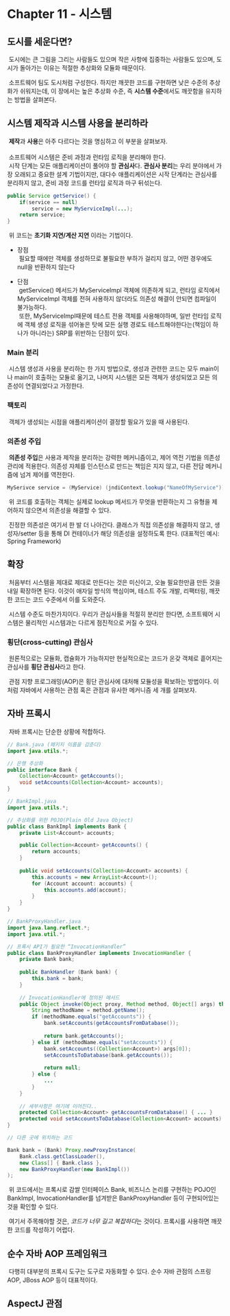 # Chapter 11 - 시스템


## 도시를 세운다면?

 &nbsp;도시에는 큰 그림을 그리는 사람들도 있으며 작은 사항에 집중하는 사람들도 있으며, 도시가 돌아가는 이유는 적절한 추상화와 모듈화 때문이다.</br>

 &nbsp;소프트웨어 팀도 도시처럼 구성한다. 하지만 깨끗한 코드를 구현하면 낮은 수준의 추상화가 쉬워지는데, 이 장에서는 높은 추상화 수준, 즉 **시스템 수준**에서도 깨끗함을 유지하는 방법을 살펴본다.


## 시스템 제작과 시스템 사용을 분리하라

&nbsp;**제작**과 **사용**은 아주 다르다는 것을 명심하고 이 부분을 살펴보자.</br></br>
&nbsp;소프트웨어 시스템은 준비 과정과 런타임 로직을 분리해야 한다.</br>
&nbsp;시작 단계는 모든 애플리케이션이 풀어야 할 **관심사**다. **관심사 분리**는 우리 분야에서 가장 오래되고 중요한 설계 기법이지만, 대다수 애플리케이션은 시작 단계라는 관심사를 분리하지 않고, 준비 과정 코드를 런타임 로직과 마구 뒤섞는다.

```java
public Service getService() {
	if(service == null)
        service = new MyServiceImpl(...);
    return service;
}
```

&nbsp;위 코드는 **초기화 지연/계산 지연** 이라는 기법이다.</br>

- 장점</br>
&nbsp;필요할 때에만 객체를 생성하므로 불필요한 부하가 걸리지 않고, 어떤 경우에도 null을 반환하지 않는다</br>

- 단점</br>
&nbsp;getService() 메서드가 MyServiceImpl 객체에 의존하게 되고, 런타임 로직에서 MyServiceImpl 객체를 전혀 사용하지 않더라도 의존성 해결이 안되면 컴파일이 불가능하다.</br>
&nbsp;또한, MyServiceImpl때문에 테스트 전용 객체를 사용해야하며, 일반 런타임 로직에 객체 생성 로직을 섞어놓은 탓에 모든 실행 경로도 테스트해야한다는(책임이 하나가 아니라는) SRP를 위반하는 단점이 있다. 

### Main 분리

&nbsp;시스템 생성과 사용을 분리하는 한 가지 방법으로, 생성과 관련한 코드는 모두 main이나 main이 호출하는 모듈로 옮기고, 나머지 시스템은 모든 객체가 생성되었고 모든 의존성이 연결되었다고 가정한다.

### 팩토리

&nbsp;객체가 생성되는 시점을 애플리케이션이 결정할 필요가 있을 때 사용된다. 

### 의존성 주입

&nbsp;**의존성 주입**은 사용과 제작을 분리하는 강력한 메커니즘이고, 제어 역전 기법을 의존성 관리에 적용한다. 의존성 자체를 인스턴스로 만드는 책임은 지지 않고, 다른 전담 메커니즘에 넘겨 제어를 역전한다.

```java
MySerivce service = (MyService) (jndiContext.lookup("NameOfMyService"));
```

&nbsp;위 코드를 호출하는 객체는 실제로 lookup 메서드가 무엇을 반환하는지 그 유형을 제어하지 않으면서 의존성을 해결할 수 있다.</br>

&nbsp;진정한 의존성은 여기서 한 발 더 나아간다. 클래스가 직접 의존성을 해결하지 않고, 생성자/setter 등을 통해 DI 컨테이너가 해당 의존성을 설정하도록 한다. (대표적인 예시: Spring Framework)


## 확장

&nbsp;처음부터 시스템을 제대로 제대로 만든다는 것은 미신이고, 오늘 필요한만큼 만든 것을 내일 확장하면 된다. 이것이 애자일 방식의 핵심이며, 테스트 주도 개발, 리팩터링, 깨끗한 코드는 코드 수준에서 이를 도와준다.

&nbsp;시스템 수준도 마찬가지이다. 우리가 관심사들을 적절히 분리만 한다면, 소프트웨어 시스템은 물리적인 시스템과는 다르게 점진적으로 커질 수 있다.

### 횡단(cross-cutting) 관심사

&nbsp;원론적으로는 모듈화, 캡슐화가 가능하지만 현실적으로는 코드가 온갖 객체로 흩어지는 관심사를 **횡단 관심사**라고 한다.</br>

&nbsp;관점 지향 프로그래밍(AOP)은 횡단 관심사에 대처해 모듈성을 확보하는 방법이다. 이처럼 자바에서 사용하는 관점 혹은 관점과 유사한 메커니즘 세 개를 살펴보자.


## 자바 프록시

&nbsp;자바 프록시는 단순한 상황에 적합하다. 

```java
// Bank.java (패키지 이름을 감춘다)
import java.utils.*;

// 은행 추상화
public interface Bank {
    Collection<Account> getAccounts();
    void setAccounts(Collection<Account> accounts);
}

// BankImpl.java
import java.utils.*;

// 추상화를 위한 POJO(Plain Old Java Object)
public class BankImpl implements Bank {
    private List<Account> accounts;

    public Collection<Account> getAccounts() {
        return accounts;
    }
    
    public void setAccounts(Collection<Account> accounts) {
        this.accounts = new ArrayList<Account>();
        for (Account account: accounts) {
            this.accounts.add(account);
        }
    }
}

// BankProxyHandler.java
import java.lang.reflect.*;
import java.util.*;

// 프록시 API가 필요한 “InvocationHandler”
public class BankProxyHandler implements InvocationHandler {
    private Bank bank;
    
    public BankHandler (Bank bank) {
        this.bank = bank;
    }
    
    // InvocationHandler에 정의된 메서드
    public Object invoke(Object proxy, Method method, Object[] args) throws Throwable {
        String methodName = method.getName();
        if (methodName.equals("getAccounts")) {
            bank.setAccounts(getAccountsFromDatabase());
            
            return bank.getAccounts();
        } else if (methodName.equals("setAccounts")) {
            bank.setAccounts((Collection<Account>) args[0]);
            setAccountsToDatabase(bank.getAccounts());
            
            return null;
        } else {
            ...
        }
    }
    
    // 세부사항은 여기에 이어진다..
    protected Collection<Account> getAccountsFromDatabase() { ... }
    protected void setAccountsToDatabase(Collection<Account> accounts) { ... }
}

// 다른 곳에 위치하는 코드

Bank bank = (Bank) Proxy.newProxyInstance(
    Bank.class.getClassLoader(),
    new Class[] { Bank.class },
    new BankProxyHandler(new BankImpl())
);
```
&nbsp;위 코드에서는 프록시로 감쌀 인터페이스 Bank, 비즈니스 논리를 구현하는 POJO인 BankImpl, InvocationHandler를 넘겨받은 BankProxyHandler 등이 구현되어있는 것을 확인할 수 있다.</br>

&nbsp;여기서 주목해야할 것은, *코드가 너무 길고 복잡하다*는 것이다. 프록시를 사용하면 깨끗한 코드를 작성하기 어렵다.


## 순수 자바 AOP 프레임워크
&nbsp;다행히 대부분의 프록시 도구는 도구로 자동화할 수 있다. 순수 자바 관점의 스프링 AOP, JBoss AOP 등이 대표적이다. 


## AspectJ 관점

